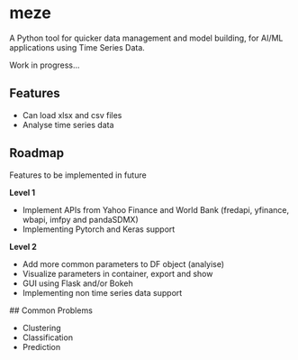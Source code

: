 # meze

A Python tool for quicker data management and model building, for AI/ML applications using Time Series Data.

Work in progress...


## Features

- Can load xlsx and csv files
- Analyse time series data


## Roadmap
Features to be implemented in future

**Level 1**
- Implement APIs from Yahoo Finance and World Bank (fredapi, yfinance, wbapi, imfpy and pandaSDMX)
- Implementing Pytorch and Keras support

**Level 2**
- Add more common parameters to DF object (analyise)
- Visualize parameters in container, export and show
- GUI using Flask and/or Bokeh
- Implementing non time series data support

## Common Problems
- Clustering
- Classification
- Prediction